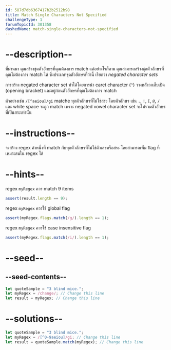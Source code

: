 ```yaml
---
id: 587d7db6367417b2b2512b98
title: Match Single Characters Not Specified
challengeType: 1
forumTopicId: 301358
dashedName: match-single-characters-not-specified
---
```


# --description--

ที่ผ่านมา คุณสร้างชุดตัวอักษรที่คุณต้องการ match แต่อย่างไรก็ตาม คุณสามารถสร้างชุดตัวอักษรที่คุณไม่ต้องการ match ได้ ซึ่งประเภทชุดตัวอักษรที่ว่านี้ เรียกว่า <dfn>negated character sets</dfn>

การสร้าง negated character set ทำได้โดยการนำ caret character (`^`) วางหลังวงเล็บเปิด (opening bracket) และอยู่ก่อนตัวอักษรที่คุณไม่ต้องการ match

ตัวอย่างเช่น `/[^aeiou]/gi` matche ทุกตัวอักษรที่ไม่ใช่สระ โดยตัวอักษร เช่น `.`, `!`, `[`, `@`, `/` และ white space จะถูก match เพราะ negated vowel character set จะไม่รวมตัวอักษรที่เป็นสระเท่านั้น

# --instructions--

จงสร้าง regex ค่าหนึ่งที่ match กับทุกตัวอักษรที่ไม่ใช่ตัวเลขหรือสระ โดยสามารถเพิ่ม flag ที่เหมาะสมใน regex ได้

# --hints--

regex `myRegex` ควร match 9 items

```js
assert(result.length == 9);
```

regex `myRegex` ควรใช้ global flag

```js
assert(myRegex.flags.match(/g/).length == 1);
```

regex `myRegex` ควรใช้ case insensitive flag

```js
assert(myRegex.flags.match(/i/).length == 1);
```

# --seed--

## --seed-contents--

```js
let quoteSample = "3 blind mice.";
let myRegex = /change/; // Change this line
let result = myRegex; // Change this line
```

# --solutions--

```js
let quoteSample = "3 blind mice.";
let myRegex = /[^0-9aeiou]/gi; // Change this line
let result = quoteSample.match(myRegex); // Change this line
```
